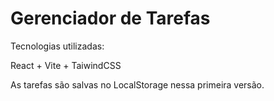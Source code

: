 # Gerenciador de Tarefas

Tecnologias utilizadas:

React + Vite + TaiwindCSS

As tarefas são salvas no LocalStorage nessa primeira versão.

